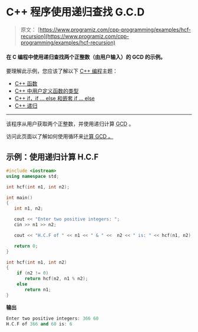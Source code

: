 # C++ 程序使用递归查找 G.C.D

> 原文： [https://www.programiz.com/cpp-programming/examples/hcf-recursion](https://www.programiz.com/cpp-programming/examples/hcf-recursion)

#### 在 C 编程中使用递归查找两个正整数（由用户输入）的 GCD 的示例。

要理解此示例，您应该了解以下 [C++ 编程](/cpp-programming "C++ tutorial")主题：

*   [C++ 函数](/cpp-programming/function)
*   [C++ 中用户定义函数的类型](/cpp-programming/user-defined-function-types)
*   [C++ if，if ... else 和嵌套 if ... else](/cpp-programming/if-else)
*   [C++ 递归](/cpp-programming/recursion)

* * *

该程序从用户获取两个正整数，并使用递归计算 <abbr title="Greatest Common Divisor">GCD</abbr> 。

访问此页面以了解如何使用循环来[计算 <abbr title="Greatest Common Divisor">GCD</abbr> 。](/cpp-programming/examples/hcf-gcd "C Example - GCD")

## 示例：使用递归计算 H.C.F

```cpp
#include <iostream>
using namespace std;

int hcf(int n1, int n2);

int main()
{
   int n1, n2;

   cout << "Enter two positive integers: ";
   cin >> n1 >> n2;

   cout << "H.C.F of " << n1 << " & " <<  n2 << " is: " << hcf(n1, n2);

   return 0;
}

int hcf(int n1, int n2)
{
    if (n2 != 0)
       return hcf(n2, n1 % n2);
    else 
       return n1;
} 
```

**输出**

```cpp
Enter two positive integers: 366 60
H.C.F of 366 and 60 is: 6
```